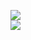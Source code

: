 [![](https://img.shields.io/badge/Made%20With-Github%20Spray-lightgrey.svg?style=for-the-badge&logo=github)](https://github.com/Annihil/github-spray#1442)  
[![](https://i.imgur.com/2DrTn0Z.gif)](https://github.com/Annihil/github-spray)